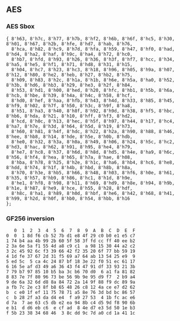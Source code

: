 ## AES
### AES Sbox
    { 8'h63, 8'h7c, 8'h77, 8'h7b, 8'hf2, 8'h6b, 8'h6f, 8'hc5, 8'h30, 8'h01, 8'h67, 8'h2b, 8'hfe, 8'hd7, 8'hab, 8'h76,
      8'hca, 8'h82, 8'hc9, 8'h7d, 8'hfa, 8'h59, 8'h47, 8'hf0, 8'had, 8'hd4, 8'ha2, 8'haf, 8'h9c, 8'ha4, 8'h72, 8'hc0,
      8'hb7, 8'hfd, 8'h93, 8'h26, 8'h36, 8'h3f, 8'hf7, 8'hcc, 8'h34, 8'ha5, 8'he5, 8'hf1, 8'h71, 8'hd8, 8'h31, 8'h15,
      8'h04, 8'hc7, 8'h23, 8'hc3, 8'h18, 8'h96, 8'h05, 8'h9a, 8'h07, 8'h12, 8'h80, 8'he2, 8'heb, 8'h27, 8'hb2, 8'h75,
      8'h09, 8'h83, 8'h2c, 8'h1a, 8'h1b, 8'h6e, 8'h5a, 8'ha0, 8'h52, 8'h3b, 8'hd6, 8'hb3, 8'h29, 8'he3, 8'h2f, 8'h84,
      8'h53, 8'hd1, 8'h00, 8'hed, 8'h20, 8'hfc, 8'hb1, 8'h5b, 8'h6a, 8'hcb, 8'hbe, 8'h39, 8'h4a, 8'h4c, 8'h58, 8'hcf,
      8'hd0, 8'hef, 8'haa, 8'hfb, 8'h43, 8'h4d, 8'h33, 8'h85, 8'h45, 8'hf9, 8'h02, 8'h7f, 8'h50, 8'h3c, 8'h9f, 8'ha8,
      8'h51, 8'ha3, 8'h40, 8'h8f, 8'h92, 8'h9d, 8'h38, 8'hf5, 8'hbc, 8'hb6, 8'hda, 8'h21, 8'h10, 8'hff, 8'hf3, 8'hd2,
      8'hcd, 8'h0c, 8'h13, 8'hec, 8'h5f, 8'h97, 8'h44, 8'h17, 8'hc4, 8'ha7, 8'h7e, 8'h3d, 8'h64, 8'h5d, 8'h19, 8'h73,
      8'h60, 8'h81, 8'h4f, 8'hdc, 8'h22, 8'h2a, 8'h90, 8'h88, 8'h46, 8'hee, 8'hb8, 8'h14, 8'hde, 8'h5e, 8'h0b, 8'hdb,
      8'he0, 8'h32, 8'h3a, 8'h0a, 8'h49, 8'h06, 8'h24, 8'h5c, 8'hc2, 8'hd3, 8'hac, 8'h62, 8'h91, 8'h95, 8'he4, 8'h79,
      8'he7, 8'hc8, 8'h37, 8'h6d, 8'h8d, 8'hd5, 8'h4e, 8'ha9, 8'h6c, 8'h56, 8'hf4, 8'hea, 8'h65, 8'h7a, 8'hae, 8'h08,
      8'hba, 8'h78, 8'h25, 8'h2e, 8'h1c, 8'ha6, 8'hb4, 8'hc6, 8'he8, 8'hdd, 8'h74, 8'h1f, 8'h4b, 8'hbd, 8'h8b, 8'h8a,
      8'h70, 8'h3e, 8'hb5, 8'h66, 8'h48, 8'h03, 8'hf6, 8'h0e, 8'h61, 8'h35, 8'h57, 8'hb9, 8'h86, 8'hc1, 8'h1d, 8'h9e,
      8'he1, 8'hf8, 8'h98, 8'h11, 8'h69, 8'hd9, 8'h8e, 8'h94, 8'h9b, 8'h1e, 8'h87, 8'he9, 8'hce, 8'h55, 8'h28, 8'hdf,
      8'h8c, 8'ha1, 8'h89, 8'h0d, 8'hbf, 8'he6, 8'h42, 8'h68, 8'h41, 8'h99, 8'h2d, 8'h0f, 8'hb0, 8'h54, 8'hbb, 8'h16
    };

### GF256 inversion

       0  1  2  3  4  5  6  7  8  9  A  B  C  D  E  F
 	0  0  1 8d f6 cb 52 7b d1 e8 4f 29 c0 b0 e1 e5 c7
 	1 74 b4 aa 4b 99 2b 60 5f 58 3f fd cc ff 40 ee b2
 	2 3a 6e 5a f1 55 4d a8 c9 c1  a 98 15 30 44 a2 c2
 	3 2c 45 92 6c f3 39 66 42 f2 35 20 6f 77 bb 59 19
 	4 1d fe 37 67 2d 31 f5 69 a7 64 ab 13 54 25 e9  9
 	5 ed 5c  5 ca 4c 24 87 bf 18 3e 22 f0 51 ec 61 17
 	6 16 5e af d3 49 a6 36 43 f4 47 91 df 33 93 21 3b
 	7 79 b7 97 85 10 b5 ba 3c b6 70 d0  6 a1 fa 81 82
 	8 83 7e 7f 80 96 73 be 56 9b 9e 95 d9 f7  2 b9 a4
 	9 de 6a 32 6d d8 8a 84 72 2a 14 9f 88 f9 dc 89 9a
 	a fb 7c 2e c3 8f b8 65 48 26 c8 12 4a ce e7 d2 62
 	b  c e0 1f ef 11 75 78 71 a5 8e 76 3d bd bc 86 57
 	c  b 28 2f a3 da d4 e4  f a9 27 53  4 1b fc ac e6
 	d 7a  7 ae 63 c5 db e2 ea 94 8b c4 d5 9d f8 90 6b
 	e b1  d d6 eb c6  e cf ad  8 4e d7 e3 5d 50 1e b3
 	f 5b 23 38 34 68 46  3 8c dd 9c 7d a0 cd 1a 41 1c


